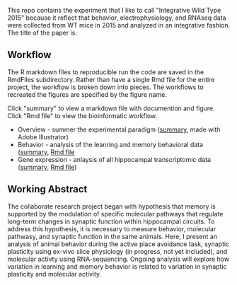 This repo contains the experiment that I like to call "Integrative Wild Type 2015" because it reflect that behavior, electrophysiology, and RNAseq data were collected from WT mice in 2015 and analyzed in an integrative fashion. The title of the paper is: 


## Workflow

The R markdown files to reproducible run the code are saved in the  RmdFiles subdirectory. Rather than have a single Rmd file for the entire project, the workflow is broken down into pieces. The workflows to recreated the figures are specified by the figure name. 

Click "summary" to view a markdown file with documention and figure. 
Click "Rmd file" to view the bioinformatic workflow.

- Overview - summer the experimental paradigm ([summary](./RmdFiles/01_schematics.md), made with Adobe Illustrator)
- Behavior - analysis of the leanring and memory behavioral data ([summary](./RmdFiles/Fig2-behavior.md), [Rmd file](./RmdFiles/02-behavior.Rmd)
- Gene expression - anlaysis of all hippocampal transcriptomic data ([summary](./RmdFiles/Fig3_rnaseq.md), [Rmd file]((./RmdFiles/Fig3_rnaseq.Rmd)))


## Working Abstract

The collaborate research project began with hypothesis that memory is supported by the modulation of specific molecular pathways that regulate long-term changes in synaptic function within hippocampal circuits. To address this hypothesis, it is necessary to measure behavior, molecular pathwasy, and synaptic function in the same animals. Here, I present an analysis of animal behavior during the active place avoidance task, synaptic plasticity using ex-vivo slice physiology (in progress, not yet included), and molecular activty using RNA-sequencing. Ongoing analysis will explore how variation in learning and memory behavior is related to variation in synaptic plasticity and molecular activity. 
